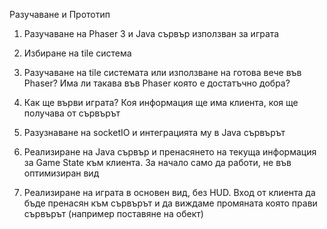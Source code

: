 Разучаване и Прототип
1. Разучаване на Phaser 3 и Java сървър използван за играта

2. Избиране на tile система

3. Разучаване на tile системата или използване на готова вече във Phaser? Има ли такава във Phaser която е достатъчно добра?

4. Как ще върви играта? Коя информация ще има клиента, коя ще получава от сървърът

5. Разузнаване на socketIO и интеграцията му в Java сървърът

6. Реализиране на Java сървър и пренасянето на текуща информация за Game State към клиента. За начало само да работи, не във оптимизиран вид

7. Реализиране на играта в основен вид, без HUD. Вход от клиента да бъде пренасян към сървърът и да виждаме промяната която прави сървърът 
(например поставяне на обект)

